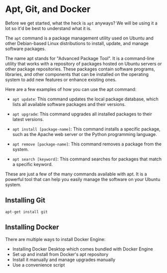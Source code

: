 # Apt, Git, and Docker

Before we get started, what the heck is `apt` anyways? We will be using it a lot so it'd be best to understand what it is.

The `apt` command is a package management utility used on Ubuntu and other Debian-based Linux distributions to install, update, and manage software packages.

The name apt stands for "Advanced Package Tool". It is a command-line utility that works with a repository of packages hosted on Ubuntu servers or other package repositories. These packages contain software programs, libraries, and other components that can be installed on the operating system to add new features or enhance existing ones.

Here are a few examples of how you can use the apt command:

- `apt update`: This command updates the local package database, which lists all available software packages and their versions.

- `apt upgrade`: This command upgrades all installed packages to their latest versions.

- `apt install [package-name]`: This command installs a specific package, such as the Apache web server or the Python programming language.

- `apt remove [package-name]`: This command removes a package from the system.

- `apt search [keyword]`: This command searches for packages that match a specific keyword.

These are just a few of the many commands available with apt. It is a powerful tool that can help you easily manage the software on your Ubuntu system.

## Installing Git

```
apt-get install git
```

## Installing Docker

There are multiple ways to install Docker Engine:

- Installing Docker Desktop which comes bundled with Docker Engine
- Set up and install from Docker's apt repository
- Install it manually and manage upgrades manually
- Use a convenience script



